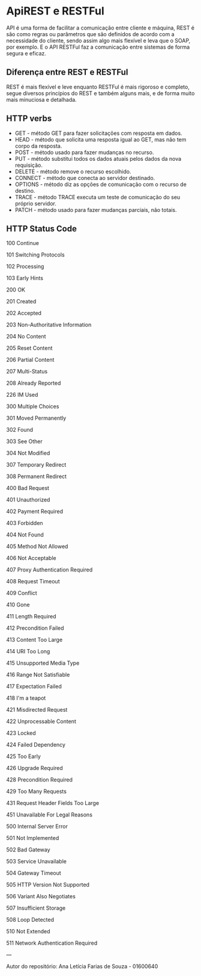 # ApiREST e RESTFul
API é uma forma de facilitar a comunicação entre cliente e máquina, REST é são como regras ou parâmetros que são definidos de acordo com a necessidade do cliente, sendo assim algo mais flexível e leva que o SOAP, por exemplo. E o API RESTFul faz a comunicação entre sistemas de forma segura e eficaz.

## Diferença entre REST e RESTFul
REST é mais flexível e leve enquanto RESTFul é mais rigoroso e completo, segue diversos princípios do REST e também alguns mais, e de forma muito mais minuciosa e detalhada.

## HTTP verbs
* GET - método GET para fazer solicitações com resposta em dados.
* HEAD - método que solicita uma resposta igual ao GET, mas não tem corpo da resposta.
* POST - método usado para fazer mudanças no recurso.
* PUT - método substitui todos os dados atuais pelos dados da nova requisição.
* DELETE - método remove o recurso escolhido.
* CONNECT - método que conecta ao servidor destinado.
* OPTIONS - método diz as opções de comunicação com o recurso de destino.
* TRACE - método TRACE executa um teste de comunicação do seu próprio servidor.
* PATCH - método usado para fazer mudanças parciais, não totais.

## HTTP Status Code 
100 Continue

101 Switching Protocols

102 Processing

103 Early Hints

200 OK

201 Created

202 Accepted

203 Non-Authoritative Information

204 No Content

205 Reset Content

206 Partial Content

207 Multi-Status

208 Already Reported

226 IM Used

300 Multiple Choices

301 Moved Permanently

302 Found

303 See Other

304 Not Modified

307 Temporary Redirect

308 Permanent Redirect

400 Bad Request

401 Unauthorized

402 Payment Required

403 Forbidden

404 Not Found

405 Method Not Allowed

406 Not Acceptable

407 Proxy Authentication Required

408 Request Timeout

409 Conflict

410 Gone

411 Length Required

412 Precondition Failed

413 Content Too Large

414 URI Too Long

415 Unsupported Media Type

416 Range Not Satisfiable

417 Expectation Failed

418 I'm a teapot

421 Misdirected Request

422 Unprocessable Content

423 Locked

424 Failed Dependency

425 Too Early

426 Upgrade Required

428 Precondition Required

429 Too Many Requests

431 Request Header Fields Too Large

451 Unavailable For Legal Reasons

500 Internal Server Error

501 Not Implemented

502 Bad Gateway

503 Service Unavailable

504 Gateway Timeout

505 HTTP Version Not Supported

506 Variant Also Negotiates

507 Insufficient Storage

508 Loop Detected

510 Not Extended

511 Network Authentication Required


—

Autor do repositório: Ana Letícia Farias de Souza - 01600640
